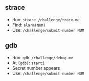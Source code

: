 ## strace
- Run: `strace /challenge/trace-me`
- Find: `alarm(NUM)`
- Use: `/challenge/submit-number NUM`

## gdb
- Run: `gdb /challenge/debug-me`
- At `(gdb)`: `starti`
- Secret number appears
- Use: `/challenge/submit-number NUM`
